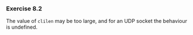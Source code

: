 ### Exercise 8.2

The value of `clilen` may be too large, and for an UDP socket the behaviour is undefined.
